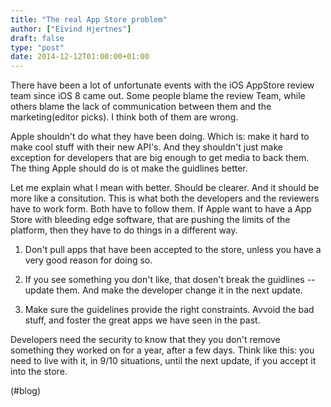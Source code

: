 ```yaml
---
title: "The real App Store problem"
author: ["Eivind Hjertnes"]
draft: false
type: "post"
date: 2014-12-12T01:00:00+01:00
---
```


There have been a lot of unfortunate events with the iOS AppStore review
team since iOS 8 came out. Some people blame the review Team, while
others blame the lack of communication between them and the
marketing(editor picks). I think both of them are wrong.

Apple shouldn't do what they have been doing. Which is: make it hard to
make cool stuff with their new API's. And they shouldn't just make
exception for developers that are big enough to get media to back them.
The thing Apple should do is ot make the guidlines better.

Let me explain what I mean with better. Should be clearer. And it should
be more like a consitution. This is what both the developers and the
reviewers have to work form. Both have to follow them. If Apple want to
have a App Store with bleeding edge software, that are pushing the
limits of the platform, then they have to do things in a different way.

1.  Don't pull apps that have been accepted to the store, unless you have
    a very good reason for doing so.

2.  If you see something you don't like, that dosen't break the guidlines
    -- update them. And make the developer change it in the next update.

3.  Make sure the guidelines provide the right constraints. Avvoid the
    bad stuff, and foster the great apps we have seen in the past.

Developers need the security to know that they you don't remove
something they worked on for a year, after a few days. Think like this:
you need to live with it, in 9/10 situations, until the next update, if
you accept it into the store.

(#blog)
